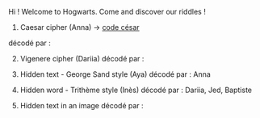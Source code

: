 Hi ! Welcome to Hogwarts.
Come and discover our riddles !

1. Caesar cipher (Anna) -> [code césar](1-codecésar.md)

décodé par :

2. Vigenere cipher (Dariia)
décodé par :

3. Hidden text - George Sand style (Aya)
décodé par : Anna

4. Hidden word - Trithème style (Inès)
décodé par : Dariia, Jed, Baptiste

5. Hidden text in an image
décodé par :
